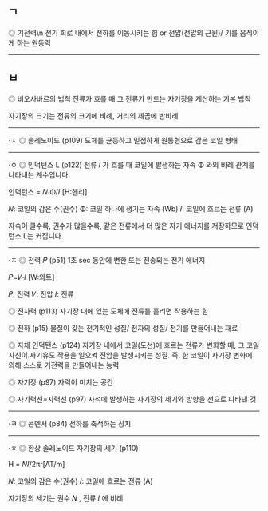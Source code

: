 ## ㄱ
◎ 기전력\n
전기 회로 내에서 전하를 이동시키는 힘 or 전압(전압의 근원)/ 기를 움직이게 하는 원동력

*************************************************************************************
## ㅂ
◎ 비오사바르의 법칙
전류가 흐를 때 그 전류가 만드는 자기장을 계산하는 기본 법칙

자기장의 크기는 전류의 크기에 비례, 거리의 제곱에 반비례

*************************************************************************************
⋅ㅅ
◎ 솔레노이드 (p109)
도체를 균등하고 밀접하게 원통형으로 감은 코일 형태


*************************************************************************************
⋅ㅇ
◎ 인덕턴스 L (p122)
전류 𝐼 가 흐를 때 코일에 발생하는 자속 Φ 와의 비례 관계를 나타내는 계수입니다.

인덕턴스 = 𝑁⋅Φ/𝐼 [H:헨리]

𝑁: 코일의 감은 수(권수)
Φ: 코일 하나에 생기는 자속 (Wb)
𝐼: 코일에 흐르는 전류 (A)

자속이 클수록, 권수가 많을수록, 
같은 전류에서 더 많은 자기 에너지를 저장하므로 인덕턴스 L는 커집니다.

*************************************************************************************
⋅ㅈ
◎ 전력 𝑃 (p51)
1초 sec 동안에 변환 또는 전송되는 전기 에너지

𝑃=𝑉⋅𝐼 [W:와트]

𝑃: 전력
𝑉: 전압
𝐼: 전류

◎ 전자력 (p113)
자기장 내에 있는 도체에 전류를 흘리면 작용하는 힘

◎ 전하 (p15)
물질이 갖는 전기적인 성질/ 전자의 성질/ 전기를 만들어내는 재료

◎ 자체 인덕턴스 (p124)
자기장 내에서 코일(도선)에 흐르는 전류가 변화할 때, 그 코일 자신이 자기유도 작용을
일으켜 전압을 발생시키는 성질.
즉, 한 코일이 자기장 변화에 의해 스스로 기전력을 만들어내는 능력

◎ 자기장 (p97)
자력이 미치는 공간

◎ 자기력선=자력선 (p97)
자석에 발생하는 자기장의 세기와 방향을 선으로 나타낸 것

*************************************************************************************
⋅ㅋ
◎ 콘덴서 (p84)
전하를 축적하는 장치

*************************************************************************************
⋅ㅎ
◎ 환상 솔레노이드 자기장의 세기 (p110)

H = 𝑁𝐼/2πr[AT/m]

𝑁: 코일의 감은 수(권수)
𝐼: 코일에 흐르는 전류 (A)

자기장의 세기는 권수 𝑁 , 전류 𝐼 에 비례
